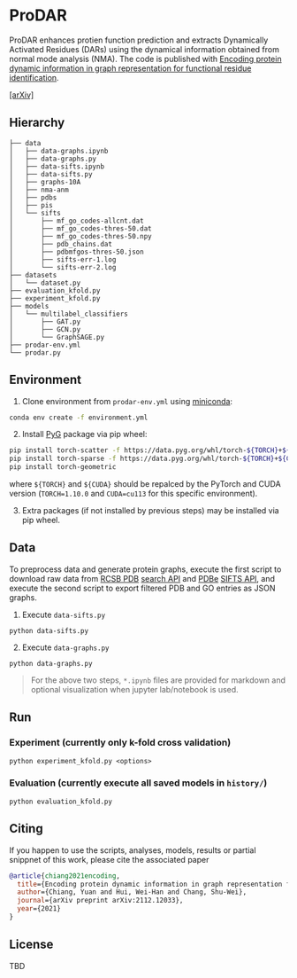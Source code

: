 # ProDAR

ProDAR enhances protien function prediction and extracts Dynamically Activated Residues (DARs) using the dynamical information obtained from normal mode analysis (NMA). The code is published with [Encoding protein dynamic information in graph representation for functional residue identification](https://arxiv.org/abs/2112.12033). 

[[arXiv]](https://arxiv.org/abs/2112.12033)

## Hierarchy
```
├── data
│   ├── data-graphs.ipynb
│   ├── data-graphs.py
│   ├── data-sifts.ipynb
│   ├── data-sifts.py
│   ├── graphs-10A
│   ├── nma-anm
│   ├── pdbs
│   ├── pis
│   └── sifts
│       ├── mf_go_codes-allcnt.dat
│       ├── mf_go_codes-thres-50.dat
│       ├── mf_go_codes-thres-50.npy
│       ├── pdb_chains.dat
│       ├── pdbmfgos-thres-50.json
│       ├── sifts-err-1.log
│       └── sifts-err-2.log
├── datasets
│   └── dataset.py
├── evaluation_kfold.py
├── experiment_kfold.py
├── models
│   └── multilabel_classifiers
│       ├── GAT.py
│       ├── GCN.py
│       └── GraphSAGE.py
├── prodar-env.yml
└── prodar.py
```

## Environment

1. Clone environment from `prodar-env.yml` using [miniconda](https://docs.conda.io/en/latest/index.html):
  ```bash
  conda env create -f environment.yml
  ```

2. Install [PyG](https://pytorch-geometric.readthedocs.io/en/latest/) package via pip wheel:
  ```bash
  pip install torch-scatter -f https://data.pyg.org/whl/torch-${TORCH}+${CUDA}.html
  pip install torch-sparse -f https://data.pyg.org/whl/torch-${TORCH}+${CUDA}.html
  pip install torch-geometric
  ```
  where `${TORCH}` and `${CUDA}` should be repalced by the PyTorch and CUDA version (`TORCH=1.10.0` and `CUDA=cu113` for this specific environment).

3. Extra packages (if not installed by previous steps) may be installed via pip wheel.

## Data

To preprocess data and generate protein graphs, execute the first script to download raw data from [RCSB PDB](https://www.rcsb.org/) [search API](https://search.rcsb.org/) and [PDBe](https://www.ebi.ac.uk/pdbe/) [SIFTS API](https://www.ebi.ac.uk/pdbe/api/doc/sifts.html), and execute the second script to export filtered PDB and GO entries as JSON graphs.

1. Execute `data-sifts.py` 
  ```
  python data-sifts.py
  ```
2. Execute `data-graphs.py`
  ```
  python data-graphs.py
  ```
> For the above two steps, `*.ipynb` files are provided for markdown and optional visualization when jupyter lab/notebook is used.

## Run

### Experiment (currently only k-fold cross validation)
```
python experiment_kfold.py <options>
```
### Evaluation (currently execute all saved models in `history/`)
```
python evaluation_kfold.py
```

## Citing
If you happen to use the scripts, analyses, models, results or partial snippnet of this work, please cite the associated paper
```Bibtex
@article{chiang2021encoding,
  title={Encoding protein dynamic information in graph representation for functional residue identification},
  author={Chiang, Yuan and Hui, Wei-Han and Chang, Shu-Wei},
  journal={arXiv preprint arXiv:2112.12033},
  year={2021}
}
```

## License
TBD
